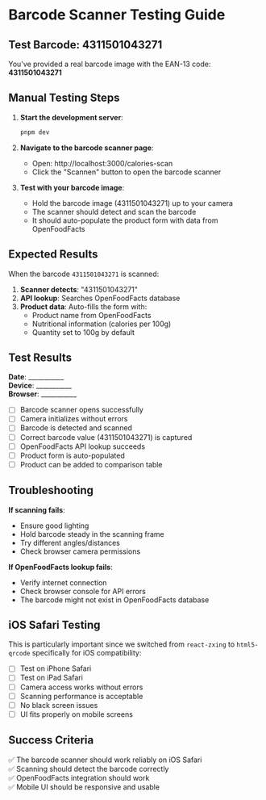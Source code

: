 # Barcode Scanner Testing Guide

## Test Barcode: 4311501043271

You've provided a real barcode image with the EAN-13 code: **4311501043271**

## Manual Testing Steps

1. **Start the development server**:
   ```bash
   pnpm dev
   ```

2. **Navigate to the barcode scanner page**:
   - Open: http://localhost:3000/calories-scan
   - Click the "Scannen" button to open the barcode scanner

3. **Test with your barcode image**:
   - Hold the barcode image (4311501043271) up to your camera
   - The scanner should detect and scan the barcode
   - It should auto-populate the product form with data from OpenFoodFacts

## Expected Results

When the barcode `4311501043271` is scanned:

1. **Scanner detects**: "4311501043271"
2. **API lookup**: Searches OpenFoodFacts database  
3. **Product data**: Auto-fills the form with:
   - Product name from OpenFoodFacts
   - Nutritional information (calories per 100g)
   - Quantity set to 100g by default

## Test Results

**Date**: ___________  
**Device**: ___________  
**Browser**: ___________  

- [ ] Barcode scanner opens successfully
- [ ] Camera initializes without errors  
- [ ] Barcode is detected and scanned
- [ ] Correct barcode value (4311501043271) is captured
- [ ] OpenFoodFacts API lookup succeeds
- [ ] Product form is auto-populated
- [ ] Product can be added to comparison table

## Troubleshooting

**If scanning fails**:
- Ensure good lighting
- Hold barcode steady in the scanning frame
- Try different angles/distances
- Check browser camera permissions

**If OpenFoodFacts lookup fails**:
- Verify internet connection
- Check browser console for API errors
- The barcode might not exist in OpenFoodFacts database

## iOS Safari Testing

This is particularly important since we switched from `react-zxing` to `html5-qrcode` specifically for iOS compatibility:

- [ ] Test on iPhone Safari
- [ ] Test on iPad Safari  
- [ ] Camera access works without errors
- [ ] Scanning performance is acceptable
- [ ] No black screen issues
- [ ] UI fits properly on mobile screens

## Success Criteria

✅ The barcode scanner should work reliably on iOS Safari  
✅ Scanning should detect the barcode correctly  
✅ OpenFoodFacts integration should work  
✅ Mobile UI should be responsive and usable  